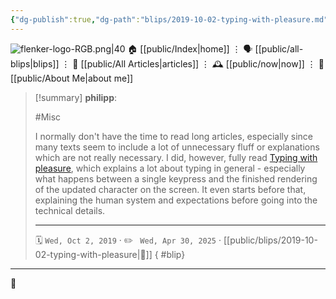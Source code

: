 ```yaml
---
{"dg-publish":true,"dg-path":"blips/2019-10-02-typing-with-pleasure.md","dg-permalink":"2019/10/02/typing-with-pleasure/","permalink":"/2019/10/02/typing-with-pleasure/","title":"philipp @ 2019-10-02","created":"2019-10-02T00:00:00","updated":"2025-04-30T22:27:35"}
---
```



<div class="transclusion internal-embed is-loaded"><div class="markdown-embed">




![flenker-logo-RGB.png|40](/img/user/attachments/flenker-logo-RGB.png)
🏠 [[public/Index\|home]]  ⋮ 🗣️ [[public/all-blips\|blips]] ⋮  📝 [[public/All Articles\|articles]]  ⋮ 🕰️ [[public/now\|now]] ⋮ 🪪 [[public/About Me\|about me]]


</div></div>


> [!summary] **philipp**:
>
> #Misc
>
> I normally don't have the time to read long articles, especially since many texts seem to include a lot of unnecessary fluff or explanations which are not really necessary. I did, however, fully read [Typing with pleasure](https://pavelfatin.com/typing-with-pleasure/), which explains a lot about typing in general - especially what happens between a single keypress and the finished rendering of the updated character on the screen. It even starts before that, explaining the human system and expectations before going into the technical details.
> - - -
>
> 🗓️ <code>Wed, Oct 2, 2019</code>  · ✏️ <code> Wed, Apr 30, 2025</code>  · [[public/blips/2019-10-02-typing-with-pleasure\|🔗]]
{ #blip}


- - -

 👾
